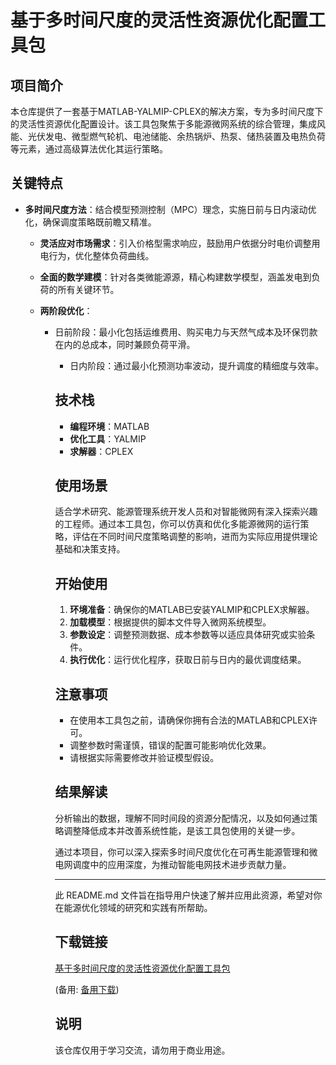 # 基于多时间尺度的灵活性资源优化配置工具包

## 项目简介

本仓库提供了一套基于MATLAB-YALMIP-CPLEX的解决方案，专为多时间尺度下的灵活性资源优化配置设计。该工具包聚焦于多能源微网系统的综合管理，集成风能、光伏发电、微型燃气轮机、电池储能、余热锅炉、热泵、储热装置及电热负荷等元素，通过高级算法优化其运行策略。

## 关键特点

- **多时间尺度方法**：结合模型预测控制（MPC）理念，实施日前与日内滚动优化，确保调度策略既前瞻又精准。

  - **灵活应对市场需求**：引入价格型需求响应，鼓励用户依据分时电价调整用电行为，优化整体负荷曲线。

  - **全面的数学建模**：针对各类微能源源，精心构建数学模型，涵盖发电到负荷的所有关键环节。

  - **两阶段优化**：
      - 日前阶段：最小化包括运维费用、购买电力与天然气成本及环保罚款在内的总成本，同时兼顾负荷平滑。
          - 日内阶段：通过最小化预测功率波动，提升调度的精细度与效率。

          ## 技术栈

          - **编程环境**：MATLAB
          - **优化工具**：YALMIP
          - **求解器**：CPLEX

          ## 使用场景

          适合学术研究、能源管理系统开发人员和对智能微网有深入探索兴趣的工程师。通过本工具包，你可以仿真和优化多能源微网的运行策略，评估在不同时间尺度策略调整的影响，进而为实际应用提供理论基础和决策支持。

          ## 开始使用

          1. **环境准备**：确保你的MATLAB已安装YALMIP和CPLEX求解器。
          2. **加载模型**：根据提供的脚本文件导入微网系统模型。
          3. **参数设定**：调整预测数据、成本参数等以适应具体研究或实验条件。
          4. **执行优化**：运行优化程序，获取日前与日内的最优调度结果。

          ## 注意事项

          - 在使用本工具包之前，请确保你拥有合法的MATLAB和CPLEX许可。
          - 调整参数时需谨慎，错误的配置可能影响优化效果。
          - 请根据实际需要修改并验证模型假设。

          ## 结果解读

          分析输出的数据，理解不同时间段的资源分配情况，以及如何通过策略调整降低成本并改善系统性能，是该工具包使用的关键一步。

          通过本项目，你可以深入探索多时间尺度优化在可再生能源管理和微电网调度中的应用深度，为推动智能电网技术进步贡献力量。

          ---

          此 README.md 文件旨在指导用户快速了解并应用此资源，希望对你在能源优化领域的研究和实践有所帮助。

          ## 下载链接
          [基于多时间尺度的灵活性资源优化配置工具包](https://pan.quark.cn/s/74cd3444fc58) 

          (备用: [备用下载](https://pan.baidu.com/s/1S7eeJ3BLSOWuu14KWBt-FA?pwd=1234))

          ## 说明

          该仓库仅用于学习交流，请勿用于商业用途。
